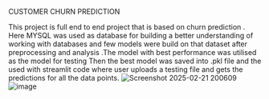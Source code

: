 CUSTOMER CHURN PREDICTION

This project is full end to end project that is based on churn prediction . Here MYSQL was used as database for building a better understanding of working 
with databases and few models were build on that dataset after preprocessing and analysis .The model with best performance was utilised as the model for testing
Then the best model was saved into .pkl file and the used with streamlit code where user uploads a testing file and gets the predictions for all the data points.
![Screenshot 2025-02-21 200609](https://github.com/user-attachments/assets/a710cfaf-86c2-4329-8005-8d6b456a1d8d)
![image](https://github.com/user-attachments/assets/9da4b549-414d-40db-8d8f-4e7df3292945)
